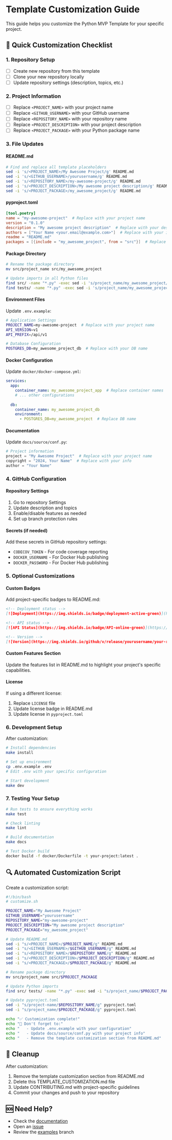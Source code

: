 # Template Customization Guide

This guide helps you customize the Python MVP Template for your specific project.

## 🔧 Quick Customization Checklist

### 1. Repository Setup
- [ ] Create new repository from this template
- [ ] Clone your new repository locally
- [ ] Update repository settings (description, topics, etc.)

### 2. Project Information
- [ ] Replace `<PROJECT_NAME>` with your project name
- [ ] Replace `<GITHUB_USERNAME>` with your GitHub username  
- [ ] Replace `<REPOSITORY_NAME>` with your repository name
- [ ] Replace `<PROJECT_DESCRIPTION>` with your project description
- [ ] Replace `<PROJECT_PACKAGE>` with your Python package name

### 3. File Updates

#### README.md
```bash
# Find and replace all template placeholders
sed -i 's/<PROJECT_NAME>/My Awesome Project/g' README.md
sed -i 's/<GITHUB_USERNAME>/yourusername/g' README.md
sed -i 's/<REPOSITORY_NAME>/my-awesome-project/g' README.md
sed -i 's/<PROJECT_DESCRIPTION>/My awesome project description/g' README.md
sed -i 's/<PROJECT_PACKAGE>/my_awesome_project/g' README.md
```

#### pyproject.toml
```toml
[tool.poetry]
name = "my-awesome-project"  # Replace with your project name
version = "0.1.0"
description = "My awesome project description"  # Replace with your description
authors = ["Your Name <your.email@example.com>"]  # Replace with your info
readme = "README.md"
packages = [{include = "my_awesome_project", from = "src"}]  # Replace package name
```

#### Package Directory
```bash
# Rename the package directory
mv src/project_name src/my_awesome_project

# Update imports in all Python files
find src/ -name "*.py" -exec sed -i 's/project_name/my_awesome_project/g' {} +
find tests/ -name "*.py" -exec sed -i 's/project_name/my_awesome_project/g' {} +
```

#### Environment Files
Update `.env.example`:
```bash
# Application Settings
PROJECT_NAME=my-awesome-project  # Replace with your project name
API_VERSION=v1
API_PREFIX=/api/v1

# Database Configuration  
POSTGRES_DB=my_awesome_project_db  # Replace with your DB name
```

#### Docker Configuration
Update `docker/docker-compose.yml`:
```yaml
services:
  app:
    container_name: my_awesome_project_app  # Replace container names
    # ... other configurations
  
  db:
    container_name: my_awesome_project_db
    environment:
      - POSTGRES_DB=my_awesome_project  # Replace DB name
```

#### Documentation
Update `docs/source/conf.py`:
```python
# Project information
project = "My Awesome Project"  # Replace with your project name
copyright = "2024, Your Name"  # Replace with your info
author = "Your Name"
```

### 4. GitHub Configuration

#### Repository Settings
1. Go to repository Settings
2. Update description and topics
3. Enable/disable features as needed
4. Set up branch protection rules

#### Secrets (if needed)
Add these secrets in GitHub repository settings:
- `CODECOV_TOKEN` - For code coverage reporting
- `DOCKER_USERNAME` - For Docker Hub publishing
- `DOCKER_PASSWORD` - For Docker Hub publishing

### 5. Optional Customizations

#### Custom Badges
Add project-specific badges to README.md:
```markdown
<!-- Deployment status -->
[![Deployment](https://img.shields.io/badge/deployment-active-green)](https://your-app.com)

<!-- API status -->
[![API Status](https://img.shields.io/badge/API-online-green)](https://your-api.com/health)

<!-- Version -->
[![Version](https://img.shields.io/github/v/release/yourusername/your-repo)](https://github.com/yourusername/your-repo/releases)
```

#### Custom Features Section
Update the features list in README.md to highlight your project's specific capabilities.

#### License
If using a different license:
1. Replace `LICENSE` file
2. Update license badge in README.md
3. Update license in `pyproject.toml`

### 6. Development Setup

After customization:
```bash
# Install dependencies
make install

# Set up environment
cp .env.example .env
# Edit .env with your specific configuration

# Start development
make dev
```

### 7. Testing Your Setup

```bash
# Run tests to ensure everything works
make test

# Check linting
make lint

# Build documentation
make docs

# Test Docker build
docker build -f docker/Dockerfile -t your-project:latest .
```

## 🔍 Automated Customization Script

Create a customization script:

```bash
#!/bin/bash
# customize.sh

PROJECT_NAME="My Awesome Project"
GITHUB_USERNAME="yourusername"
REPOSITORY_NAME="my-awesome-project"
PROJECT_DESCRIPTION="My awesome project description"
PROJECT_PACKAGE="my_awesome_project"

# Update README.md
sed -i "s/<PROJECT_NAME>/$PROJECT_NAME/g" README.md
sed -i "s/<GITHUB_USERNAME>/$GITHUB_USERNAME/g" README.md
sed -i "s/<REPOSITORY_NAME>/$REPOSITORY_NAME/g" README.md
sed -i "s/<PROJECT_DESCRIPTION>/$PROJECT_DESCRIPTION/g" README.md
sed -i "s/<PROJECT_PACKAGE>/$PROJECT_PACKAGE/g" README.md

# Rename package directory
mv src/project_name src/$PROJECT_PACKAGE

# Update Python imports
find src/ tests/ -name "*.py" -exec sed -i "s/project_name/$PROJECT_PACKAGE/g" {} +

# Update pyproject.toml
sed -i "s/project-name/$REPOSITORY_NAME/g" pyproject.toml
sed -i "s/project_name/$PROJECT_PACKAGE/g" pyproject.toml

echo "✅ Customization complete!"
echo "📝 Don't forget to:"
echo "   - Update .env.example with your configuration"
echo "   - Update docs/source/conf.py with your project info"
echo "   - Remove the template customization section from README.md"
```

## 🧹 Cleanup

After customization:
1. Remove the template customization section from README.md
2. Delete this TEMPLATE_CUSTOMIZATION.md file
3. Update CONTRIBUTING.md with project-specific guidelines
4. Commit your changes and push to your repository

## 🆘 Need Help?

- Check the [documentation](https://forkrul.github.io/project-template-mvp/)
- Open an [issue](https://github.com/forkrul/project-template-mvp/issues)
- Review the [examples](https://github.com/forkrul/project-template-mvp/tree/examples) branch
